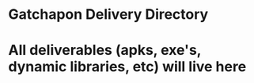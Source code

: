 # Gatchapon Delivery Directory

# All deliverables (apks, exe's, dynamic libraries, etc) will live here